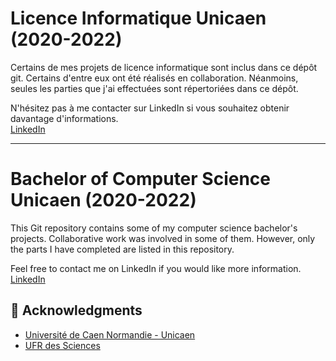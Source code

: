 # Licence Informatique Unicaen (2020-2022)

Certains de mes projets de licence informatique sont inclus dans ce dépôt git.
Certains d'entre eux ont été réalisés en collaboration. Néanmoins, seules les parties que j'ai effectuées sont répertoriées dans ce dépôt.

N'hésitez pas à me contacter sur LinkedIn si vous souhaitez obtenir davantage d'informations. <br>
[LinkedIn](https://www.linkedin.com/in/sharonn-5501251a5/)

---

# Bachelor of Computer Science Unicaen (2020-2022)

This Git repository contains some of my computer science bachelor's projects.
Collaborative work was involved in some of them. However, only the parts I have completed are listed in this repository.

Feel free to contact me on LinkedIn if you would like more information. <br>
[LinkedIn](https://www.linkedin.com/in/sharonn-5501251a5/)


## 🌸 Acknowledgments

- [Université de Caen Normandie - Unicaen](https://www.unicaen.fr/)
- [UFR des Sciences](https://ufr-sciences.unicaen.fr/)
